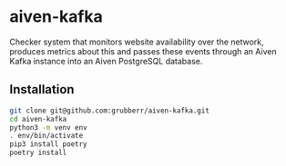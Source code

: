 # aiven-kafka

Checker system that monitors website availability over the
network, produces metrics about this and passes these events through an Aiven
Kafka instance into an Aiven PostgreSQL database.

## Installation

```bash
git clone git@github.com:grubberr/aiven-kafka.git
cd aiven-kafka
python3 -m venv env
. env/bin/activate
pip3 install poetry
poetry install
```
